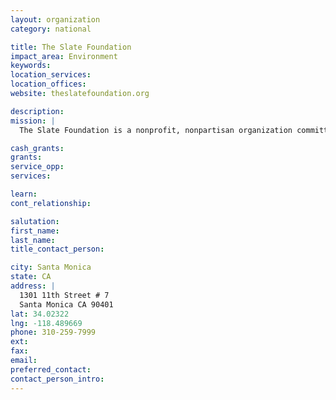 ```yaml
---
layout: organization
category: national

title: The Slate Foundation
impact_area: Environment
keywords: 
location_services: 
location_offices: 
website: theslatefoundation.org

description: 
mission: |
  The Slate Foundation is a nonprofit, nonpartisan organization committed to supporting educational and informational activities, as well as scientific research aimed at increasing awareness of endangered animals.

cash_grants: 
grants: 
service_opp: 
services: 

learn: 
cont_relationship: 

salutation: 
first_name: 
last_name: 
title_contact_person: 

city: Santa Monica
state: CA
address: |
  1301 11th Street # 7  
  Santa Monica CA 90401
lat: 34.02322
lng: -118.489669
phone: 310-259-7999
ext: 
fax: 
email: 
preferred_contact: 
contact_person_intro: 
---
```

